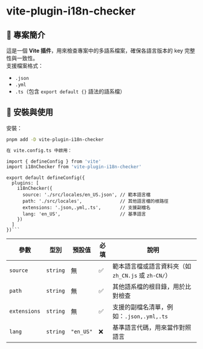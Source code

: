 # vite-plugin-i18n-checker


## 📖 專案簡介
這是一個 **Vite 插件**，用來檢查專案中的多語系檔案，確保各語言版本的 key 完整性與一致性。  
支援檔案格式：
- `.json`
- `.yml`
- `.ts`（包含 `export default {}` 語法的語系檔）

## 🚀 安裝與使用
安裝：
```bash
pnpm add -D vite-plugin-i18n-checker

在 vite.config.ts 中啟用：

import { defineConfig } from 'vite'
import i18nChecker from 'vite-plugin-i18n-checker'
```



```
export default defineConfig({
  plugins: [
    i18nChecker({
      source: './src/locales/en_US.json', // 範本語言檔
      path: './src/locales',              // 其他語言檔的根路徑
      extensions: '.json,.yml,.ts',       // 支援副檔名
      lang: 'en_US',                      // 基準語言
    })
  ]
})```

```
| 參數           | 型別       | 預設值       | 必填 | 說明                                   |
| ------------ | -------- | --------- | -- | ------------------------------------ |
| `source`     | `string` | 無         | ✅  | 範本語言檔或語言資料夾（如 `zh_CN.js` 或 `zh-CN/`） |
| `path`       | `string` | 無         | ✅  | 其他語系檔的根目錄，用於比對檢查                     |
| `extensions` | `string` | 無         | ✅  | 支援的副檔名清單，例如：`.json,.yml,.ts`         |
| `lang`       | `string` | `"en_US"` | ❌  | 基準語言代碼，用來當作對照語言                      |
